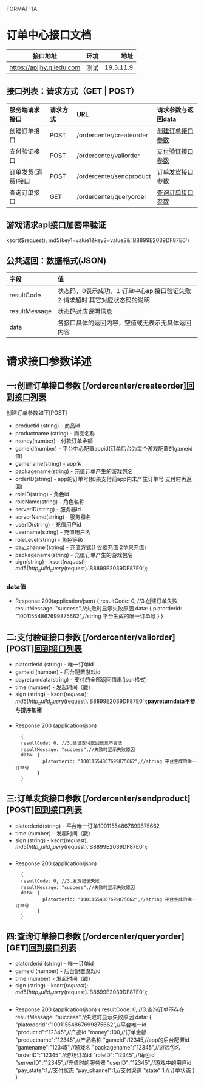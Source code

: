 FORMAT: 1A
# 订单中心接口文档
接口地址|环境|地址
--|:--:|--:
https://apijhy.g.ledu.com|测试|19.3.11.9

## 接口列表：请求方式（GET | POST）
服务端请求接口|请求方式|URL|请求参数与返回data
:--|:--|:--|:--
<span id="lcreateorder">创建订单接口</span>      |POST|/ordercenter/createorder|[创建订单接口参数](#createorder)
<span id="lvaliorder">支付验证接口</span>      |POST|/ordercenter/valiorder  |[支付验证接口参数](#valiorder)
<span id="lsendproduct">订单发货(消费)接口</span>|POST|/ordercenter/sendproduct |[订单发货接口参数](#sendproduct)
<span id="lqueryorder">查询订单接口</span>       |GET |/ordercenter/queryorder |[查询订单接口参数](#queryorder)

## 游戏请求api接口加密串验证
ksort($request); md5(key1=value1&key2=value2&.'B8899E2039DF87E0')

## 公共返回：数据格式(JSON)
字段|值
:--|:--
resultCode|状态码，0表示成功，1 订单中心api接口验证失败 2 请求超时   其它对应状态码的说明
resultMessage|状态码对应说明信息
data|各接口具体的返回内容，空值或无表示无具体返回内容


# 请求接口参数详述

## 一:<span id="createorder">创建订单接口参数</span> [/ordercenter/createorder][回到接口列表](#lcreateorder)

创建订单参数如下[POST]

+ productid (string) - 商品id
+ productname (string) - 商品名称
+ money(number) - 付款订单金额
+ gameid(number) - 平台中心配置appid(订单后台为每个游戏配置的gameid值)
+ gamename(string) - app名
+ packagename(string) - 充值订单产生的游戏包名
+ orderID(string) - app的订单号(如果支付前app内未产生订单号 支付时再返回)
+ roleID(string) - 角色id
+ roleName(string) - 角色名称
+ serverID(string) - 服务器id
+ serverName(string) - 服务器名
+ userID(string) - 充值用户id
+ username(string) - 充值用户名
+ roleLevel(string) - 角色等级
+ pay_channel(string) - 充值方式(1 谷歌充值 2苹果充值)
+ packagename(string) - 充值订单产生的游戏包名
+ sign(string) - ksort($request); md5(http_build_query($request).'B8899E2039DF87E0');

### data值

+ Response 200(application/json)
        {
        resultCode: 0, //3.创建订单失败
        resultMessage: "success",//失败时显示失败原因
        data: {
                platorderid: "10011554867699875662",//string 平台生成的唯一订单号
              }
        }

## 二:<span id="valiorder">支付验证接口参数</span> [/ordercenter/valiorder][POST][回到接口列表](#lvaliorder)

+ platorderid (string) - 唯一订单id
+ gameid (number) - 后台配置游戏id
+ payreturndata(string) - 支付的全部返回值串(json格式)
+ time (number) - 发起时间（戳）
+ sign (string) - ksort($request); md5(http_build_query($request).'B8899E2039DF87E0');**payreturndata不参与排序加密**

### 

+ Response 200 (application/json)

        {
        resultCode: 0, //3.验证支付返回信息不合法 
        resultMessage: "success",//失败时显示失败原因
        data: {
                platorderid: "10011554867699875662",//string 平台生成的唯一订单号
              }
        }

## 三:<span id="sendproduct">订单发货接口参数</span> [/ordercenter/sendproduct][POST][回到接口列表](#lsendproduct)

+ platorderid(string) - 平台唯一订单10011554867699875662
+ time (number) - 发起时间（戳）
+ sign (string) - ksort($request); md5(http_build_query($request).'B8899E2039DF87E0');


### 

+ Response 200 (application/json)

        {
        resultCode: 0, //3.发货记录失败 
        resultMessage: "success",//失败时显示失败原因
        data: {
                platorderid: "10011554867699875662",//string 平台生成的唯一订单号
              }
        }

## 四:<span id="queryorder">查询订单接口参数</span> [/ordercenter/queryorder][GET][回到接口列表](#lqueryorder)

+ platorderid (string) - 唯一订单id
+ gameid (number) - 后台配置游戏id
+ time (number) - 发起时间（戳）
+ sign (string) - ksort($request); md5(http_build_query($request).'B8899E2039DF87E0');

### 

+ Response 200 (application/json)
        {
        resultCode: 0, //3.查询订单不存在
        resultMessage: "success",//失败时显示失败原因
        data:  {
            "platorderid":"10011554867699875662",//平台唯一id
            "productid":"12345",//产品id
            "money":100,//订单金额
            "productname":"12345",//产品名称
            "gameid":12345,//app的后台配置id
            "gamename":"12345",//游戏名
            "packagename":"12345",//游戏包名
            "orderID":"12345",//游戏订单id
            "roleID":"12345",//角色id
            "serverID":"12345",//充值时的服务器
            "userID":"12345",//游戏中的用户id
            "pay_state":1,//支付状态
            "pay_channel":1,//支付渠道
            "state":1,//订单状态
                }
        }
       

